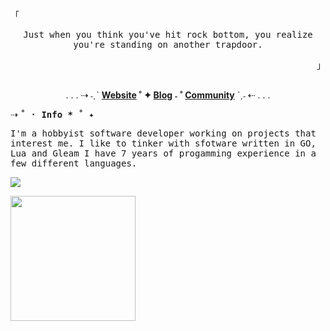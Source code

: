 ##

<!--<img src="https://safe.kashima.moe/geajomx5q8m3.jpg">-->

<p align='left'><samp>「</samp></p>
<p align='center'><samp>Just when you think you've hit rock bottom, you realize you're standing on another trapdoor.<samp></p>
<p align='right'><samp>」</samp></p>

##

<div align="center">
  <p>
    . . . ⇢ ˗ˏˋ
    <strong>
    <a href='https://sammyette.party'>Website</a> ˚ ✦
    <a href='https://sammyette.party/blog'>Blog</a> ˗ ˚
    <a href='https://discord.gg/3PDdcQz'>Community</a>
  </strong>ˋˏ˗ ⇠  . . .
  </p>
</div>

<p>⇢ <samp><strong>˚ · Info * ˚ ✦</strong></samp></p>

<samp>I'm a hobbyist software developer working on projects that interest me. I like to tinker with sfotware written in GO, Lua and Gleam
I have 7 years of progamming experience in a few different languages.</samp>

![](https://komarev.com/ghpvc/?username=TorchedSammy&color=ff69b4)

<a href='https://one-among.us'><img width=200 src='https://one-among.us/banner.png'></img></a>
